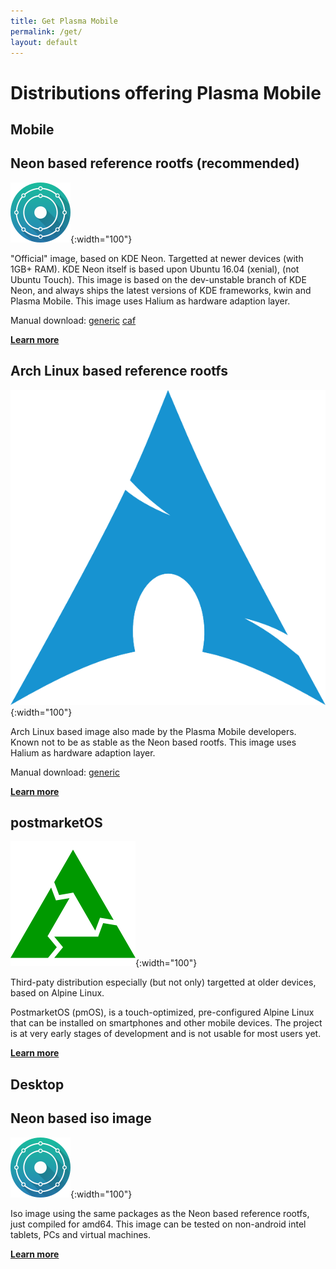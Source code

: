 ```yaml
---
title: Get Plasma Mobile
permalink: /get/
layout: default
---
```

 
Distributions offering Plasma Mobile
====================================

**Mobile**
----------

Neon based reference rootfs (recommended)
----------------------------------------

![](/img/neon.svg){:width="100"}

"Official" image, based on KDE Neon. Targetted at newer devices (with 1GB+ RAM).
KDE Neon itself is based upon Ubuntu 16.04 (xenial), (not Ubuntu Touch).
This image is based on the dev-unstable branch of KDE Neon, and always ships the latest versions of KDE frameworks, kwin and Plasma Mobile.
This image uses Halium as hardware adaption layer.

Manual download:
[<span class="fa fa-download" /> generic](http://images.plasma-mobile.org/rootfs/)
[<span class="fa fa-download" /> caf](http://images.plasma-mobile.org/caf-rootfs/)

**[<span class="fa fa-angle-right" /> Learn more](/neon-arch-reference-rootfs)**

Arch Linux based reference rootfs
---------------------------------

![](/img/archlinux.png){:width="100"}

Arch Linux based image also made by the Plasma Mobile developers. Known not to be as stable as the Neon based rootfs.
This image uses Halium as hardware adaption layer.

Manual download:
[<span class="fa fa-download" /> generic](http://images.plasma-mobile.org/arch-rootfs/)

**[<span class="fa fa-angle-right" /> Learn more](/neon-arch-reference-rootfs)**

postmarketOS
------------

![](/img/pmOS.svg){:width="100"}

Third-paty distribution especially (but not only) targetted at older devices, based on Alpine Linux.

PostmarketOS (pmOS), is a touch-optimized, pre-configured Alpine Linux that can be installed on smartphones and other mobile devices. The project is at very early stages of development and is not usable for most users yet.

**[<span class="fa fa-angle-right" /> Learn more](https://postmarketos.org)**

**Desktop**
-----------

Neon based iso image
--------------------

![](/img/neon.svg){:width="100"}

Iso image using the same packages as the Neon based reference rootfs, just compiled for amd64.
This image can be tested on non-android intel tablets, PCs and virtual machines.

**[<span class="fa fa-angle-right" /> Learn more](/intel-based-devices)**
